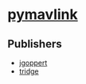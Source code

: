 # [pymavlink](https://pypi.org/project/pymavlink)



## Publishers
- [jgoppert](https://pypi.org/user/jgoppert)
- [tridge](https://pypi.org/user/tridge)

